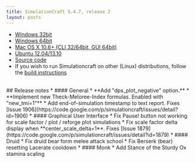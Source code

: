 ```yaml
---
title: SimulationCraft 5.4.7, release 2
layout: posts
---
```

* [Windows 32bit](/release/simc-547-2-win32.zip)
* [Windows 64bit](/release/simc-547-2-win64.zip)
* [Mac OS X 10.6+ (CLI 32/64bit, GUI 64bit)](/release/simc-547-2-osx-x86.dmg)
* [Ubuntu 12.04/13.10](https://launchpad.net/~simulationcraft/+archive/simulationcraft)
* [Source code](/release/simc-547-2-source.zip)
* If you wish to run Simulationcraft on other (Linux) distributions, follow the [build instructions](http://code.google.com/p/simulationcraft/wiki/HowToBuild)
<br>
## Release notes
* #### General
    * **Add "dps_plot_negative" option.**
    * **Implement new Theck-Meloree-Index formulas. Enabled with "new_tmi=1"**
    * Add end-of-simulation timestamp to text report. Fixes [Issue 1906](https://code.google.com/p/simulationcraft/issues/detail?id=1906)
* #### Graphical User Interface
    * Fix Pause! button not working for scale factor / plot / reforge plot simulations
    * Fix scale factor delta display when **center_scale_delta=1**. Fixes [Issue 1879](https://code.google.com/p/simulationcraft/issues/detail?id=1879)
* #### Druid
    * Fix druid bear form melee attack school
    * Fix Berserk (bear) resetting Lacerate cooldown
* #### Monk
    * Add Stance of the Sturdy Ox stamina scaling